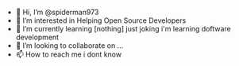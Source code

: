 - 👋 Hi, I’m @spiderman973
- 👀 I’m interested in Helping Open Source Developers
- 🌱 I’m currently learning [nothing] just joking i'm learning doftware development
- 💞️ I’m looking to collaborate on ...
- 📫 How to reach me i dont know

<!---
spiderman973/spiderman973 is a ✨ special ✨ repository because its `README.md` (this file) appears on your GitHub profile.
You can click the Preview link to take a look at your changes.
--->
